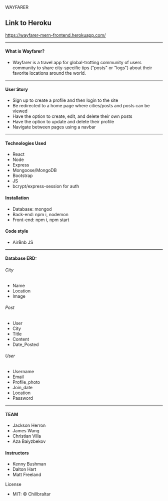 WAYFARER

## Link to Heroku
https://wayfarer-mern-frontend.herokuapp.com/

-------------------------------------------
#### What is Wayfarer?

- Wayfarer is a travel app for global-trotting community of users community to share city-specific tips ("posts" or "logs") about their favorite locations around the world.

-----------------------------------------------------------------------------------
#### User Story
- Sign up to create a profile and then login to the site
- Be redirected to a home page where cities/posts and posts can be viewed
- Have the option to create, edit, and delete their own posts
- Have the option to update and delete their profile
- Navigate between pages using a navbar

-------------------------------------------

#### Technologies Used
- React
- Node
- Express
- Mongoose/MongoDB
- Bootstrap
- JS
- bcrypt/express-session for auth

#### Installation
- Database: mongod
- Back-end: npm i, nodemon
- Front-end: npm i, npm start

#### Code style
- AirBnb JS

----------------------------------------------------------------------------

#### Database ERD:                                   

###### City
- Name 
- Location 
- Image

###### Post 
- User 
- City
- Title
- Content 
- Date_Posted

###### User
- Username
- Email 
- Profile_photo 
- Join_date
- Location
- Password

-------------------------------------------------------------------------------------------

#### TEAM
- Jackson Herron
- James Wang
- Christian Villa
- Aza Baiyzbekov

#### Instructors
- Kenny Bushman
- Dalton Hart
- Matt Freeland

License
- MIT: © Chillbraltar








